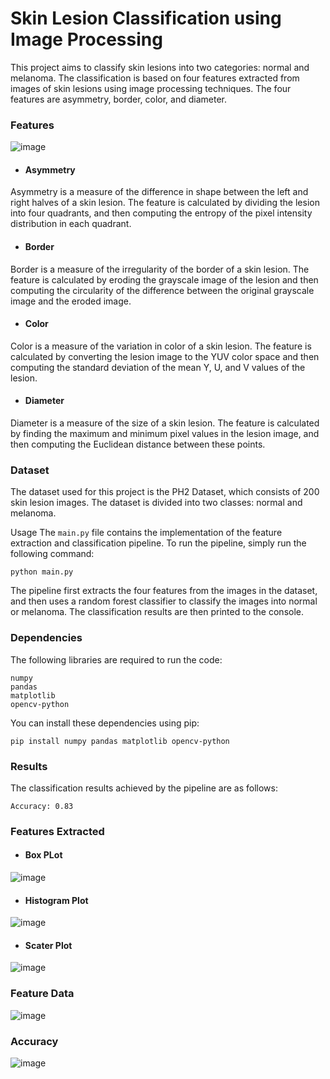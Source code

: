 # Skin Lesion Classification using Image Processing
This project aims to classify skin lesions into two categories: normal and melanoma. The classification is based on four features extracted from images of skin lesions using image processing techniques. The four features are asymmetry, border, color, and diameter.

### Features
![image](https://user-images.githubusercontent.com/88136810/233147528-5d05ac30-e289-48c4-b82c-1de3462ad65d.png)

- #### Asymmetry
Asymmetry is a measure of the difference in shape between the left and right halves of a skin lesion. The feature is calculated by dividing the lesion into four quadrants, and then computing the entropy of the pixel intensity distribution in each quadrant.

- #### Border
Border is a measure of the irregularity of the border of a skin lesion. The feature is calculated by eroding the grayscale image of the lesion and then computing the circularity of the difference between the original grayscale image and the eroded image.

- #### Color
Color is a measure of the variation in color of a skin lesion. The feature is calculated by converting the lesion image to the YUV color space and then computing the standard deviation of the mean Y, U, and V values of the lesion.

- #### Diameter
Diameter is a measure of the size of a skin lesion. The feature is calculated by finding the maximum and minimum pixel values in the lesion image, and then computing the Euclidean distance between these points.

### Dataset
The dataset used for this project is the PH2 Dataset, which consists of 200 skin lesion images. The dataset is divided into two classes: normal and melanoma.

Usage
The `main.py` file contains the implementation of the feature extraction and classification pipeline. To run the pipeline, simply run the following command:

```
python main.py
```
The pipeline first extracts the four features from the images in the dataset, and then uses a random forest classifier to classify the images into normal or melanoma. The classification results are then printed to the console.

### Dependencies
The following libraries are required to run the code:
```
numpy
pandas
matplotlib
opencv-python
```
You can install these dependencies using pip:
```
pip install numpy pandas matplotlib opencv-python
```
### Results
The classification results achieved by the pipeline are as follows:
```
Accuracy: 0.83
```
### Features Extracted
- #### Box PLot
![image](https://user-images.githubusercontent.com/88136810/233146693-50e2894f-878e-4a3b-b751-2fd796ba84df.png)
- #### Histogram Plot
![image](https://user-images.githubusercontent.com/88136810/233146814-7a099878-0e63-4659-a2ff-f6afe8c22966.png)

- #### Scater Plot
![image](https://user-images.githubusercontent.com/88136810/233146903-b4bd9e5a-eb1a-47ba-8149-ce8240c41c8f.png)

### Feature Data
![image](https://user-images.githubusercontent.com/88136810/233147382-b86f1931-3044-40d9-a01d-c62f91c64575.png)
 ### Accuracy
![image](https://user-images.githubusercontent.com/88136810/233147450-a6083e4e-f218-4111-be86-f10386ec0ea0.png)


